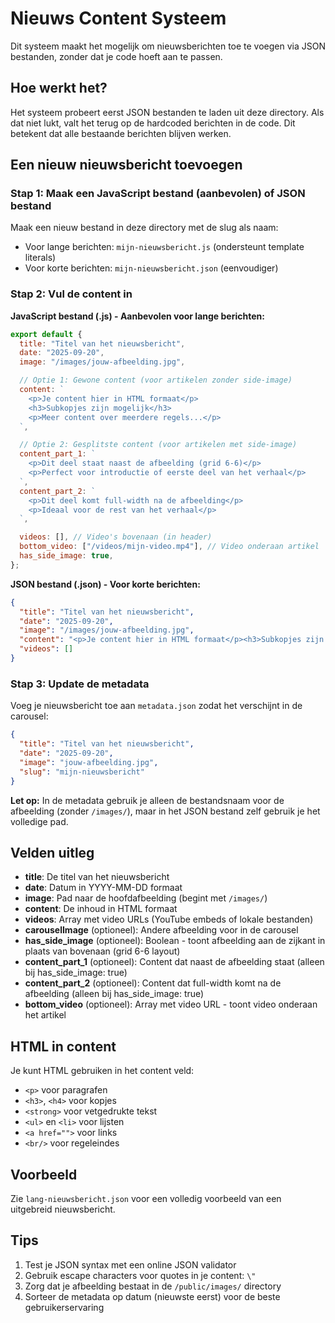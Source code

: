 # Nieuws Content Systeem

Dit systeem maakt het mogelijk om nieuwsberichten toe te voegen via JSON bestanden, zonder dat je code hoeft aan te passen.

## Hoe werkt het?

Het systeem probeert eerst JSON bestanden te laden uit deze directory. Als dat niet lukt, valt het terug op de hardcoded berichten in de code. Dit betekent dat alle bestaande berichten blijven werken.

## Een nieuw nieuwsbericht toevoegen

### Stap 1: Maak een JavaScript bestand (aanbevolen) of JSON bestand

Maak een nieuw bestand in deze directory met de slug als naam:

- Voor lange berichten: `mijn-nieuwsbericht.js` (ondersteunt template literals)
- Voor korte berichten: `mijn-nieuwsbericht.json` (eenvoudiger)

### Stap 2: Vul de content in

**JavaScript bestand (.js) - Aanbevolen voor lange berichten:**

```javascript
export default {
  title: "Titel van het nieuwsbericht",
  date: "2025-09-20",
  image: "/images/jouw-afbeelding.jpg",

  // Optie 1: Gewone content (voor artikelen zonder side-image)
  content: `
    <p>Je content hier in HTML formaat</p>
    <h3>Subkopjes zijn mogelijk</h3>
    <p>Meer content over meerdere regels...</p>
  `,

  // Optie 2: Gesplitste content (voor artikelen met side-image)
  content_part_1: `
    <p>Dit deel staat naast de afbeelding (grid 6-6)</p>
    <p>Perfect voor introductie of eerste deel van het verhaal</p>
  `,
  content_part_2: `
    <p>Dit deel komt full-width na de afbeelding</p>
    <p>Ideaal voor de rest van het verhaal</p>
  `,

  videos: [], // Video's bovenaan (in header)
  bottom_video: ["/videos/mijn-video.mp4"], // Video onderaan artikel
  has_side_image: true,
};
```

**JSON bestand (.json) - Voor korte berichten:**

```json
{
  "title": "Titel van het nieuwsbericht",
  "date": "2025-09-20",
  "image": "/images/jouw-afbeelding.jpg",
  "content": "<p>Je content hier in HTML formaat</p><h3>Subkopjes zijn mogelijk</h3><p>Meer content...</p>",
  "videos": []
}
```

### Stap 3: Update de metadata

Voeg je nieuwsbericht toe aan `metadata.json` zodat het verschijnt in de carousel:

```json
{
  "title": "Titel van het nieuwsbericht",
  "date": "2025-09-20",
  "image": "jouw-afbeelding.jpg",
  "slug": "mijn-nieuwsbericht"
}
```

**Let op:** In de metadata gebruik je alleen de bestandsnaam voor de afbeelding (zonder `/images/`), maar in het JSON bestand zelf gebruik je het volledige pad.

## Velden uitleg

- **title**: De titel van het nieuwsbericht
- **date**: Datum in YYYY-MM-DD formaat
- **image**: Pad naar de hoofdafbeelding (begint met `/images/`)
- **content**: De inhoud in HTML formaat
- **videos**: Array met video URLs (YouTube embeds of lokale bestanden)
- **carouselImage** (optioneel): Andere afbeelding voor in de carousel
- **has_side_image** (optioneel): Boolean - toont afbeelding aan de zijkant in plaats van bovenaan (grid 6-6 layout)
- **content_part_1** (optioneel): Content dat naast de afbeelding staat (alleen bij has_side_image: true)
- **content_part_2** (optioneel): Content dat full-width komt na de afbeelding (alleen bij has_side_image: true)
- **bottom_video** (optioneel): Array met video URL - toont video onderaan het artikel

## HTML in content

Je kunt HTML gebruiken in het content veld:

- `<p>` voor paragrafen
- `<h3>`, `<h4>` voor kopjes
- `<strong>` voor vetgedrukte tekst
- `<ul>` en `<li>` voor lijsten
- `<a href="">` voor links
- `<br/>` voor regeleindes

## Voorbeeld

Zie `lang-nieuwsbericht.json` voor een volledig voorbeeld van een uitgebreid nieuwsbericht.

## Tips

1. Test je JSON syntax met een online JSON validator
2. Gebruik escape characters voor quotes in je content: `\"`
3. Zorg dat je afbeelding bestaat in de `/public/images/` directory
4. Sorteer de metadata op datum (nieuwste eerst) voor de beste gebruikerservaring

